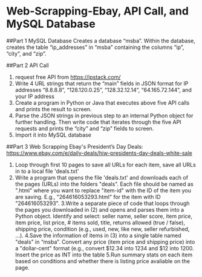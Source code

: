 # Web-Scrapping-Ebay, API Call, and MySQL Database

##Part 1 MySQL Database
Creates a database “msba”. Within the database, creates the table “ip_addresses” in “msba” containing the columns “ip”, “city”, and “zip”.

##Part 2 API Call
1. request free API from https://ipstack.com/
2. Write 4 URL strings that return the “main” fields in JSON format for IP addresses “8.8.8.8”, “128.120.0.25”, “128.32.12.14”, “64.165.72.144”, and your IP address
3. Create a program in Python or Java that executes above five API calls and prints the result to screen.
4. Parse the JSON strings in previous step to an internal Python object for further handling. Then write code that iterates through the five API requests and prints the “city” and “zip” fields to screen. 
5. Import it into MySQL database

##Part 3 Web Scrapping
Ebay's President’s Day Deals: https://www.ebay.com/e/daily-deals/hiw-presidents-day-deals-white-sale
1. Loop through first 10 pages to save all URLs for each item, save all URLs in to a local file 'deals.txt'
2. Write a program that opens the file 'deals.txt' and downloads each of the pages (URLs) into the folders "deals". Each file should be named as "<item-id>.html" where you want to replace "item-id" with the ID of the item you are saving. E.g., "264616053293.html" for the item with ID "264616053293".
3.Write a separate piece of code that loops through the pages you downloaded in (2) and opens and parses them into a Python object. Identify and select: seller name, seller score, item price, item price, list price, # items sold, title, returns allowed (true / false), shipping price, condition (e.g., used, new, like new, seller refurbished, ...).
4.Save the information of items in (3) into a single table named "deals" in “msba”. Convert any price (item price and shipping price) into a "dollar-cent" format (e.g., convert $12.34 into 1234 and $12 into 1200. Insert the price as INT into the table
5.Run summary stats on each item based on conditions and whether there is listing price avaliable on the page. 
